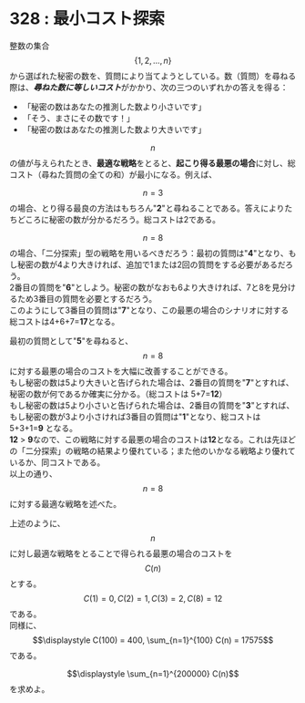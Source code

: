 # 328 : 最小コスト探索

整数の集合$$\{1, 2, \dots, n\}$$から選ばれた秘密の数を、質問により当てようとしている。数（質問）を尋ねる際は、_**尋ねた数に等しいコスト**_&#x304C;かかり、次の三つのいずれかの答えを得る：

* 「秘密の数はあなたの推測した数より小さいです」
* 「そう、まさにその数です！」
* 「秘密の数はあなたの推測した数より大きいです」

$$n$$の値が与えられたとき、**最適な戦略**をとると、**起こり得る最悪の場合**に対し、総コスト（尋ねた質問の全ての和）が最小になる。例えば、

$$n=3$$の場合、とり得る最良の方法はもちろん"**2**"と尋ねることである。答えによりたちどころに秘密の数が分かるだろう。総コストは2である。

$$n=8$$の場合、「二分探索」型の戦略を用いるべきだろう：最初の質問は"**4**"となり、もし秘密の数が4より大きければ、追加で1または2回の質問をする必要があるだろう。\
2番目の質問を"**6**"としよう。秘密の数がなおも6より大きければ、7と8を見分けるため3番目の質問を必要とするだろう。\
このようにして3番目の質問は"**7**"となり、この最悪の場合のシナリオに対する総コストは4+6+7=**17**となる。

最初の質問として"**5**"を尋ねると、$$n=8$$に対する最悪の場合のコストを大幅に改善することができる。\
もし秘密の数は5より大きいと告げられた場合は、2番目の質問を"**7**"とすれば、秘密の数が何であるか確実に分かる。（総コストは 5+7=**12**）\
もし秘密の数は5より小さいと告げられた場合は、2番目の質問を"**3**"とすれば、もし秘密の数が3より小さければ3番目の質問は"**1**"となり、総コストは 5+3+1=**9** となる。\
**12** > **9**なので、この戦略に対する最悪の場合のコストは**12**となる。これは先ほどの「二分探索」の戦略の結果より優れている；また他のいかなる戦略より優れているか、同コストである。\
以上の通り、$$n=8$$に対する最適な戦略を述べた。

上述のように、$$n$$に対し最適な戦略をとることで得られる最悪の場合のコストを$$C(n)$$とする。\
$$C(1) = 0, C(2) = 1, C(3) = 2, C(8) = 12$$である。\
同様に、$$\displaystyle C(100) = 400, \sum_{n=1}^{100} C(n) = 17575$$である。

$$\displaystyle \sum_{n=1}^{200000} C(n)$$を求めよ。
